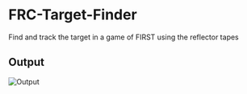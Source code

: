 # FRC-Target-Finder
Find and track the target in a game of FIRST using the reflector tapes

## Output
![Output](https://github.com/DSchana/FRC-Target-Finder/blob/master/output.jpg "output.jpg")
